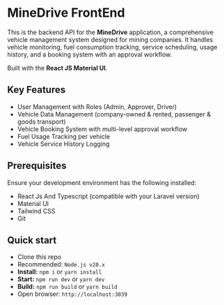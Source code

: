 # MineDrive FrontEnd

This is the backend API for the **MineDrive** application, a comprehensive vehicle management system designed for mining companies. It handles vehicle monitoring, fuel consumption tracking, service scheduling, usage history, and a booking system with an approval workflow.

Built with the **React JS Material UI**.

## Key Features

-   User Management with Roles (Admin, Approver, Driver)
-   Vehicle Data Management (company-owned & rented, passenger & goods transport)
-   Vehicle Booking System with multi-level approval workflow
-   Fuel Usage Tracking per vehicle
-   Vehicle Service History Logging

## Prerequisites
Ensure your development environment has the following installed:
-   React Js And Typescript (compatible with your Laravel version)
-   Material UI
-   Tailwind CSS
-   Git


## Quick start

- Clone this repo
- Recommended: `Node.js v20.x`
- **Install:** `npm i` or `yarn install`
- **Start:** `npm run dev` or `yarn dev`
- **Build:** `npm run build` or `yarn build`
- Open browser: `http://localhost:3039`

